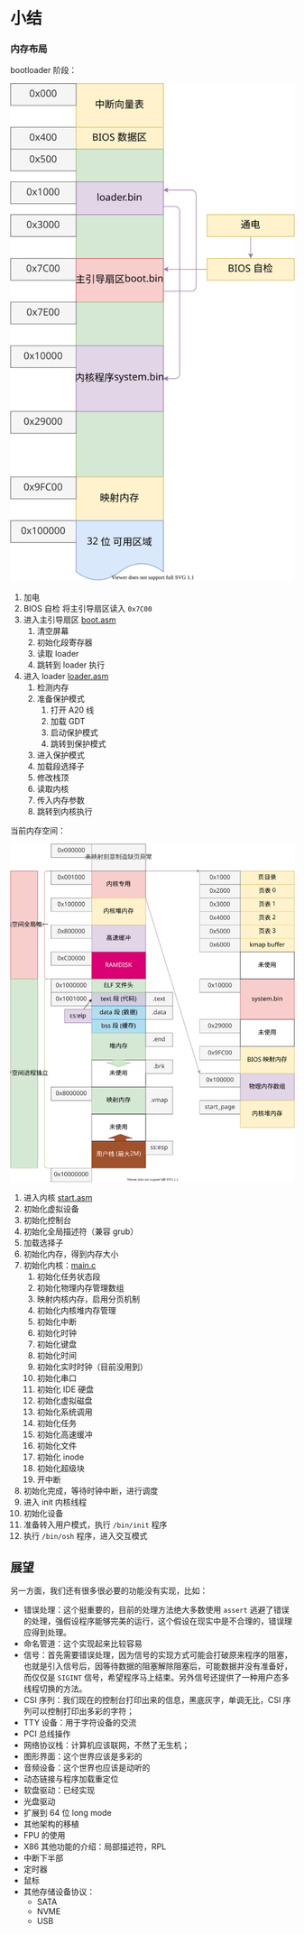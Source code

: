 # 小结

### 内存布局

bootloader 阶段：

![](./pics/memory_map_boot.drawio.svg)

1. 加电
2. BIOS 自检 将主引导扇区读入 `0x7C00`
3. 进入主引导扇区 [boot.asm](../../src/boot/boot.asm)
   1. 清空屏幕
   2. 初始化段寄存器
   3. 读取 loader
   4. 跳转到 loader 执行
4. 进入 loader [loader.asm](../../src/boot/loader.asm)
   1. 检测内存
   2. 准备保护模式
      1. 打开 A20 线
      2. 加载 GDT
      3. 启动保护模式
      4. 跳转到保护模式
   3. 进入保护模式
   4. 加载段选择子
   5. 修改栈顶
   6. 读取内核
   7. 传入内存参数
   8. 跳转到内核执行

当前内存空间：

![](./pics/memory_map2.drawio.svg)

1. 进入内核 [start.asm](../src/kernel/../../../src/kernel/start.asm)
2. 初始化虚拟设备
3. 初始化控制台
4. 初始化全局描述符（兼容 grub）
5. 加载选择子
6. 初始化内存，得到内存大小
7. 初始化内核：[main.c](../src/kernel/../../../src/kernel/main.c)
   1. 初始化任务状态段
   2. 初始化物理内存管理数组
   3. 映射内核内存，启用分页机制
   4. 初始化内核堆内存管理
   5. 初始化中断
   6. 初始化时钟
   7. 初始化键盘
   8. 初始化时间
   9. 初始化实时时钟（目前没用到）
   10. 初始化串口
   11. 初始化 IDE 硬盘
   12. 初始化虚拟磁盘
   13. 初始化系统调用
   14. 初始化任务
   15. 初始化高速缓冲
   16. 初始化文件
   17. 初始化 inode
   18. 初始化超级块
   19. 开中断
8.  初始化完成，等待时钟中断，进行调度
9.  进入 init 内核线程
10. 初始化设备
11. 准备转入用户模式，执行 `/bin/init` 程序
12. 执行 `/bin/osh` 程序，进入交互模式


## 展望

另一方面，我们还有很多很必要的功能没有实现，比如：

- 错误处理：这个挺重要的，目前的处理方法绝大多数使用 `assert` 逃避了错误的处理，强假设程序能够完美的运行，这个假设在现实中是不合理的，错误理应得到处理。
- 命名管道：这个实现起来比较容易
- 信号：首先需要错误处理，因为信号的实现方式可能会打破原来程序的阻塞，也就是引入信号后，因等待数据的阻塞解除阻塞后，可能数据并没有准备好，而仅仅是 `SIGINT` 信号，希望程序马上结束。另外信号还提供了一种用户态多线程切换的方法。
- CSI 序列：我们现在的控制台打印出来的信息，黑底灰字，单调无比，CSI 序列可以控制打印出多彩的字符；
- TTY 设备：用于字符设备的交流
- PCI 总线操作
- 网络协议栈：计算机应该联网，不然了无生机；
- 图形界面：这个世界应该是多彩的
- 音频设备：这个世界也应该是动听的
- 动态链接与程序加载重定位
- 软盘驱动：已经实现
- 光盘驱动
- 扩展到 64 位 long mode
- 其他架构的移植
- FPU 的使用
- X86 其他功能的介绍：局部描述符，RPL
- 中断下半部
- 定时器
- 鼠标
- 其他存储设备协议：
   - SATA
   - NVME
   - USB